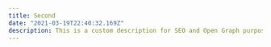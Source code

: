 ```yaml
---
title: Second
date: "2021-03-19T22:40:32.169Z"
description: This is a custom description for SEO and Open Graph purposes, rather than the default generated excerpt. Simply add a description field to the frontmatter.
---
```

